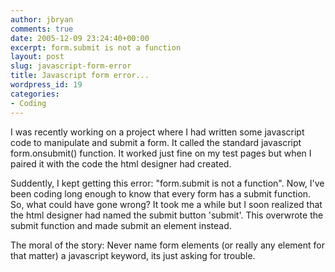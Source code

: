 ```yaml
---
author: jbryan
comments: true
date: 2005-12-09 23:24:40+00:00
excerpt: form.submit is not a function
layout: post
slug: javascript-form-error
title: Javascript form error...
wordpress_id: 19
categories:
- Coding
---
```


I was recently working on a project where I had written some javascript code to manipulate and submit a form. It called the standard javascript form.onsubmit() function. It worked just fine on my test pages but when I paired it with the code the html designer had created. 

Suddently, I kept getting this error: "form.submit is not a function". Now, I've been coding long enough to know that every form has a submit function. So, what could have gone wrong? It took me a while but I soon realized that the html designer had named the submit button 'submit'. This overwrote the submit function and made submit an element instead.

The moral of the story: Never name form elements (or really any element for that matter) a javascript keyword, its just asking for trouble.  

